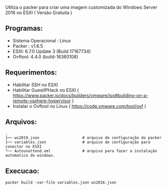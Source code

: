 Utiliza o packer para criar uma imagem customizada do Windows Server 2016 no ESXI ( Versão Gratuita )

 Programas:
--------
- Sistema Operacional : Linux
- Packer : v1.6.5
- ESXI: 6.7.0 Update 3 (Build 17167734)
- Ovftool: 4.4.0 (build-16360108)

 Requerimentos:
--------
- Habilitar SSH no ESXI
- Habilitar GuestIPHack no ESXI ( https://www.packer.io/docs/builders/vmware/iso#building-on-a-remote-vsphere-hypervisor )
- Instalar o Ovftool no Linux ( https://code.vmware.com/tool/ovf )

 Arquivos:
--------

    .
    ├── ws2019.json                   # arquivo de configuração do packer
    ├── variables.json                # arquivo de configuração para conectar no ESXI
    └── Autounattend.xml              # arquivo para fazer a instalação automatica do windows.
     
 Execucao:
--------

    packer build -var-file variables.json ws2016.json
